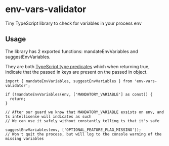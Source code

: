 # env-vars-validator
Tiny TypeScript library to check for variables in your process env

## Usage
The library has 2 exported functions: mandateEnvVariables and suggestEnvVariables.

They are both [TypeScript type predicates](https://www.typescriptlang.org/docs/handbook/2/narrowing.html#using-type-predicates) which when returning true, indicate that the passed in keys are present on the passed in object.



```
import { mandateEnvVariables, suggestEnvVariables } from 'env-vars-validator';

if (!mandateEnvVariables(env, ['MANDATORY_VARIABLE'] as const)) {
  return;
}

// After our guard we know that MANDATORY_VARIABLE exsists on env, and ts intellisense will indicates as such
// We can use it safely without constantly telling ts that it's safe

suggestEnvVariables(env, ['OPTIONAL_FEATURE_FLAG_MISSING']);
// Won't quit the process, but will log to the console warning of the missing variables
```
